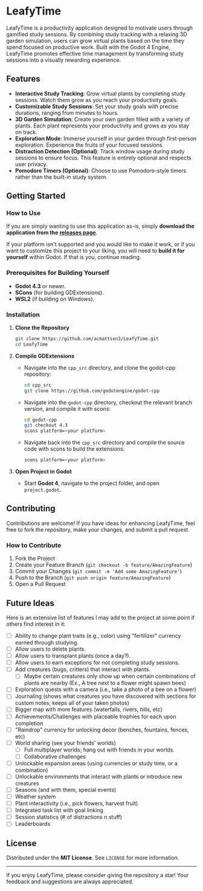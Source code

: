 # LeafyTime

LeafyTime is a productivity application designed to motivate users through gamified study sessions. By combining study tracking with a relaxing 3D garden simulation, users can grow virtual plants based on the time they spend focused on productive work. Built with the Godot 4 Engine, LeafyTime promotes effective time management by transforming study sessions into a visually rewarding experience.

## Features

- **Interactive Study Tracking**: Grow virtual plants by completing study sessions. Watch them grow as you reach your productivity goals.
- **Customizable Study Sessions**: Set your study goals with precise durations, ranging from minutes to hours.
- **3D Garden Simulation**: Create your own garden filled with a variety of plants. Each plant represents your productivity and grows as you stay on track.
- **Exploration Mode**: Immerse yourself in your garden through first-person exploration. Experience the fruits of your focused sessions.
- **Distraction Detection (Optional)**: Track window usage during study sessions to ensure focus. This feature is entirely optional and respects user privacy.
- **Pomodoro Timers (Optional)**: Choose to use Pomodoro-style timers rather than the built-in study system.

## Getting Started

### How to Use
If you are simply wanting to use this application as-is, simply **download the application from the** [**releases page**](https://github.com/acmattson3/LeafyTime/releases). 

If your platform isn't supported and you would like to make it work, or if you want to customize this project to your liking, you will need to **build it for yourself** within Godot. If that is you, continue reading.

### Prerequisites for Building Yourself
- **Godot 4.3** or newer.
- **SCons** (for building GDExtensions).
- **WSL2** (if building on Windows).

### Installation
1. **Clone the Repository**
   ```sh
   git clone https://github.com/acmattson3/LeafyTime.git
   cd LeafyTime
   ```
2. **Compile GDExtensions**
   - Navigate into the `cpp_src` directory, and clone the godot-cpp repository:
     ```sh
     cd cpp_src
     git clone https://github.com/godotengine/godot-cpp
     ```
   - Navigate into the `godot-cpp` directory, checkout the relevant branch version, and compile it with scons:
     ```sh
     cd godot-cpp
     git checkout 4.3
     scons platform=<your platform>
     ```
   - Navigate back into the `cpp_src` directory and compile the source code with scons to build the extensions:
     ```sh
     scons platform=<your platform>
     ```

3. **Open Project in Godot**
   - Start **Godot 4**, navigate to the project folder, and open `project.godot`.

## Contributing
Contributions are welcome! If you have ideas for enhancing LeafyTime, feel free to fork the repository, make your changes, and submit a pull request.

### How to Contribute
1. Fork the Project
2. Create your Feature Branch (`git checkout -b feature/AmazingFeature`)
3. Commit your Changes (`git commit -m 'Add some AmazingFeature'`)
4. Push to the Branch (`git push origin feature/AmazingFeature`)
5. Open a Pull Request

## Future Ideas
Here is an extensive list of features I may add to the project at some point if others find interest in it:
* [ ] Ability to change plant traits (e.g., color) using "fertilizer" currency earned through studying.
* [ ] Allow users to delete plants.
* [ ] Allow users to transplant plants (once a day?).
* [ ] Allow users to earn exceptions for not completing study sessions.
* [ ] Add creatures (bugs, critters) that interact with plants.
  * [ ] Maybe certain creatures only show up when certain combinations of plants are nearby (Ex., A tree next to a flower might spawn bees)
* [ ] Exploration quests with a camera (i.e., take a photo of a bee on a flower)
* [ ] Journaling (shows what creatures you have discovered with sections for custom notes; keeps all of your taken photos)
* [ ] Bigger map with more features (waterfalls, rivers, hills, etc)
* [ ] Achievements/Challenges with placeable trophies for each upon completion
* [ ] "Raindrop" currency for unlocking decor (benches, fountains, fences, etc)
* [ ] World sharing (see your friends' worlds)
  * [ ] Full multiplayer worlds; hang out with friends in your worlds.
  * [ ] Collaborative challenges
* [ ] Unlockable expansion areas (using currencies or study time, or a combination)
* [ ] Unlockable environments that interact with plants or introduce new creatures
* [ ] Seasons (and with them, special events)
* [ ] Weather system
* [ ] Plant interactivity (i.e., pick flowers, harvest fruit)
* [ ] Integrated task list with goal linking
* [ ] Session statistics (# of distractions n stuff)
* [ ] Leaderboards

## License
Distributed under the **MIT License**. See `LICENSE` for more information.

---

If you enjoy LeafyTime, please consider giving the repository a star! Your feedback and suggestions are always appreciated.

